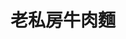 ---
title: "老私房牛肉麵"
description: "老私房牛肉麵"
layout: shop
keywords:
  - 美食競賽
  - 台灣美食
  - 美食精選
datePublished: "2025-06-30"
dateModified: "2025-07-04"
city: "新北市"
district: "三峽區"
address: "237新北市三峽區國際一街66-1號1樓"
phone: "0286716200"
geo: "24.942176590197523, 121.37248716140101"
google_map: "https://maps.app.goo.gl/jfxtY51ijSGCUGRDA"
footinder: "https://footinder.com.tw/%E6%96%B0%E5%8C%97%E5%B8%82%E4%B8%89%E5%B3%BD%E5%8D%80/64664/"
official: "https://www.facebook.com/profile.php?id=100063614605929"
award:
  - name: "台北國際牛肉麵節"
    year: "2024"
    entries:
      - group: "鮮食組"
        cooking_style: "樂齡創意"
        rank: "銅牌"

---